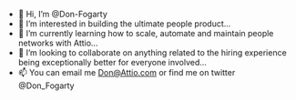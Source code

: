 - 👋 Hi, I’m @Don-Fogarty
- 👀 I’m interested in building the ultimate people product...
- 🌱 I’m currently learning how to scale, automate and maintain people networks with Attio...
- 💞️ I’m looking to collaborate on anything related to the hiring experience being exceptionally better for everyone involved...
- 📫 You can email me Don@Attio.com or find me on twitter @Don_Fogarty

<!---
Don-Fogarty/Don-Fogarty is a ✨ special ✨ repository because its `README.md` (this file) appears on your GitHub profile.
You can click the Preview link to take a look at your changes.
--->
